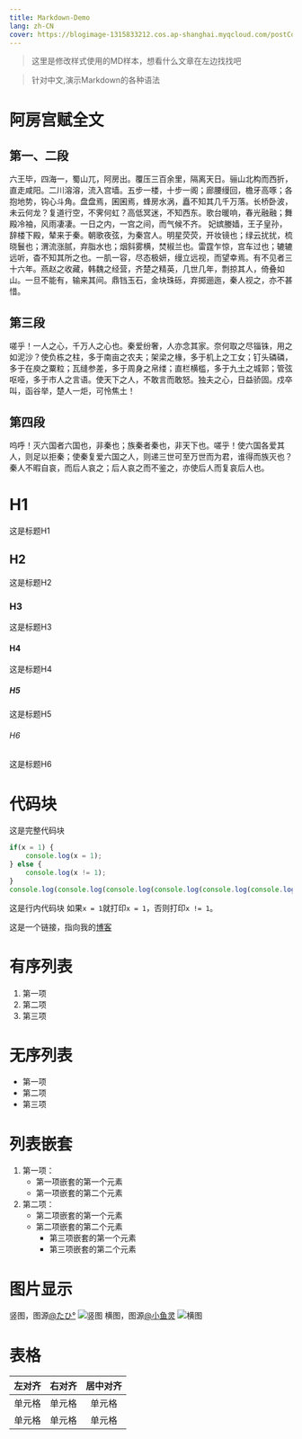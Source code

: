 ```yaml
---
title: Markdown-Demo
lang: zh-CN
cover: https://blogimage-1315833212.cos.ap-shanghai.myqcloud.com/postCover.webp
---
```


> 这里是修改样式使用的MD样本，想看什么文章在左边找找吧

> 针对中文,演示Markdown的各种语法

# 阿房宫赋全文
## 第一、二段
六王毕，四海一，蜀山兀，阿房出。覆压三百余里，隔离天日。骊山北构而西折，直走咸阳。二川溶溶，流入宫墙。五步一楼，十步一阁；廊腰缦回，檐牙高啄；各抱地势，钩心斗角。盘盘焉，囷囷焉，蜂房水涡，矗不知其几千万落。长桥卧波，未云何龙？复道行空，不霁何虹？高低冥迷，不知西东。歌台暖响，春光融融；舞殿冷袖，风雨凄凄。一日之内，一宫之间，而气候不齐。
妃嫔媵嫱，王子皇孙，辞楼下殿，辇来于秦。朝歌夜弦，为秦宫人。明星荧荧，开妆镜也；绿云扰扰，梳晓鬟也；渭流涨腻，弃脂水也；烟斜雾横，焚椒兰也。雷霆乍惊，宫车过也；辘辘远听，杳不知其所之也。一肌一容，尽态极妍，缦立远视，而望幸焉。有不见者三十六年。燕赵之收藏，韩魏之经营，齐楚之精英，几世几年，剽掠其人，倚叠如山。一旦不能有，输来其间。鼎铛玉石，金块珠砾，弃掷逦迤，秦人视之，亦不甚惜。
## 第三段
嗟乎！一人之心，千万人之心也。秦爱纷奢，人亦念其家。奈何取之尽锱铢，用之如泥沙？使负栋之柱，多于南亩之农夫；架梁之椽，多于机上之工女；钉头磷磷，多于在庾之粟粒；瓦缝参差，多于周身之帛缕；直栏横槛，多于九土之城郭；管弦呕哑，多于市人之言语。使天下之人，不敢言而敢怒。独夫之心，日益骄固。戍卒叫，函谷举，楚人一炬，可怜焦土！
## 第四段
呜呼！灭六国者六国也，非秦也；族秦者秦也，非天下也。嗟乎！使六国各爱其人，则足以拒秦；使秦复爱六国之人，则递三世可至万世而为君，谁得而族灭也？秦人不暇自哀，而后人哀之；后人哀之而不鉴之，亦使后人而复哀后人也。

# H1
这是标题H1
## H2
这是标题H2
### H3
这是标题H3
#### H4
这是标题H4
##### H5
这是标题H5
###### H6
这是标题H6

# 代码块
这是完整代码块
``` javascript
if(x = 1) {
    console.log(x = 1);
} else {
    console.log(x != 1);
}
console.log(console.log(console.log(console.log(console.log(console.log(console.log(console.log(console.log(console.log(console.log(x != 1);););););););););););
```
这是行内代码块
如果`x = 1`就打印`x = 1`，否则打印`x != 1`。

这是一个链接，指向我的[博客](blog.ririsukokoromu.top)

# 有序列表

1. 第一项
2. 第二项
3. 第三项

# 无序列表

* 第一项
* 第二项
* 第三项

# 列表嵌套

1. 第一项：
    - 第一项嵌套的第一个元素
    - 第一项嵌套的第二个元素
2. 第二项：
    - 第二项嵌套的第一个元素
    - 第二项嵌套的第二个元素
        - 第三项嵌套的第一个元素
        - 第三项嵌套的第二个元素

# 图片显示
竖图，图源[@たひ°](https://x.com/pnkt_yksb/status/1756331400196985196?s=20)
![竖图](https://test-1315833212.cos.ap-shanghai.myqcloud.com/%E7%AB%96%E5%9B%BE.jpg)
横图，图源[@小鱼灵](https://x.com/LittleFishSoul/status/1754119644368269785?s=20)
![横图](https://test-1315833212.cos.ap-shanghai.myqcloud.com/%E6%A8%AA%E5%9B%BE.jpg)

# 表格
| 左对齐 | 右对齐 | 居中对齐 |
| :-----| ----: | :----: |
| 单元格 | 单元格 | 单元格 |
| 单元格 | 单元格 | 单元格 |
